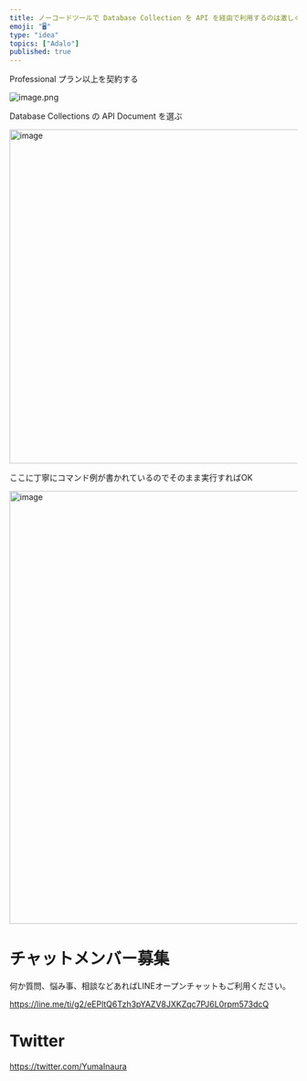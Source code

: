 ```yaml
---
title: ノーコードツールで Database Collection を API を経由で利用するのは激しく簡単
emoji: "🖥"
type: "idea"
topics: ["Adalo"]
published: true
---
```


Professional プラン以上を契約する

![image.png](https://qiita-image-store.s3.ap-northeast-1.amazonaws.com/0/89618/9e79d20d-01dd-011e-45bd-617392c8e662.png)


Database Collections の API Document を選ぶ

<img width="585" alt="image" src="https://user-images.githubusercontent.com/13635059/201007362-fe123e38-3ee4-4688-a8c0-ba1037595dc9.png">

ここに丁寧にコマンド例が書かれているのでそのまま実行すればOK


<img width="758" alt="image" src="https://user-images.githubusercontent.com/13635059/201007539-695d5b33-e0b7-4473-9690-4ad9a8c0832b.png">


# チャットメンバー募集


何か質問、悩み事、相談などあればLINEオープンチャットもご利用ください。

https://line.me/ti/g2/eEPltQ6Tzh3pYAZV8JXKZqc7PJ6L0rpm573dcQ


# Twitter

https://twitter.com/YumaInaura

